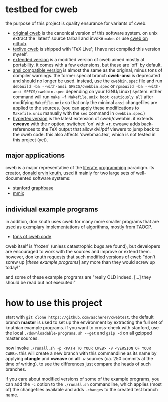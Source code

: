 # testbed for cweb

the purpose of this project is quality ensurance for variants of cweb.

* [original cweb](http://www-cs-faculty.stanford.edu/~knuth/cweb.html) is the
  canonical version of this software system. on unix extract the 'latest'
  source tarball and invoke `make`. or use [cweb on
  github](https://github.com/ascherer/cweb).
* [texlive cweb](https://tug.org/svn/texlive/trunk/Build/source/texk/web2c/cwebdir/)
  is shipped with 'TeX Live'; I have not compiled this version myself.
* [extended version](https://github.com/ascherer/cwebbin) is a modified
  version of cweb aimed mostly at portability. it comes with a few extensions,
  but these are 'off' by default.
* [ansi compatible version](https://github.com/ascherer/cwebbin)
  is almost the same as the original, minus tons of compiler warnings.
  the former special branch **cweb-ansi** is deprecated and should no longer
  be used. instead, use the `cwebbin.spec` file and run
  `debbuild -ba --with-ansi SPECS/cwebbin.spec` or
  `rpmbuild -ba --with-ansi SPECS/cwebbin.spec` depending on your (GNU/Linux)
  system. either command will run `make -f Makefile.unix boot cautiously all`
  after modifying `Makefile.unix` so that only the minimal `ansi` changefiles
  are applied to the sources. (you can apply these modifications to
  `Makefile.unix` manually with the `sed` command in `cwebbin.spec`.)
* [hypertex version](https://github.com/ascherer/cwebbin/tree/hyper-sync-tex)
  is the latest extension of cweb/cwebbin. it extends **cweave** with the
  **r** option; switched 'on' with **+r**, cweave adds back-references to the
  TeX output that allow dvi/pdf viewers to jump back to the cweb code. this
  also affects 'cwebmac.tex', which is not tested in this project (yet).

## major applications

cweb is a major representative of the [literate
programming](http://www-cs-faculty.stanford.edu/~knuth/lp.html) paradigm. its
creator, [donald ervin
knuth](http://www-cs-faculty.stanford.edu/~knuth/index.html), used it mainly for
two large sets of well-documented software systems:

* [stanford graphbase](http://www-cs-staff.stanford.edu/~knuth/sgb.html)
* [mmix](http://www-cs-faculty.stanford.edu/~knuth/mmix.html)

## individual example programs

in addition, don knuth uses cweb for many more smaller programs that are
used as exemplary implementations of algorithms, mostly from
[TAOCP](http://www-cs-faculty.stanford.edu/~knuth/taocp.html).

* [tons of cweb code](http://www-cs-faculty.stanford.edu/~knuth/programs.html)

cweb itself is 'frozen' (unless catastrophic bugs are found), but developers
are encouraged to work with the sources and improve or extend them. however,
don knuth requests that such modified versions of cweb "don't screw up
[_these example programs_] any more than they would screw up today!"

and some of these example programs are "really OLD indeed. [...] they should be
read but not executed!"

# how to use this project

start with `git clone https://github.com/ascherer/cwebtest`. the default branch
**master** is used to set up the environment by extracting the full set of
knuthian example programs. if you want to cross-check with stanford, use the
local `./downloadable-programs.sh --get` and `gzip -d` on all gzipped master
sources.

now invoke `./runall.sh -p <PATH TO YOUR CWEB> -v <VERSION OF YOUR CWEB>`.
this will create a new branch with this commandline as its name by applying
**ctangle** and **cweave** on **all** `.w` sources (ca. 250 commits at the time
of writing). to see the differences just compare the heads of such branches.

if you care about modified versions of some of the example programs, you can
add the `-c` option to the `./runall.sh` commandline, which applies (most of)
the changefiles available and adds `-changes` to the created test branch name.
